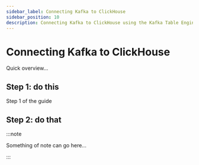 ```yaml
---
sidebar_label: Connecting Kafka to ClickHouse 
sidebar_position: 10
description: Connecting Kafka to ClickHouse using the Kafka Table Engine
---
```


# Connecting Kafka to ClickHouse

Quick overview...


## Step 1: do this

Step 1 of the guide

## Step 2: do that



:::note

Something of note can go here...

:::
